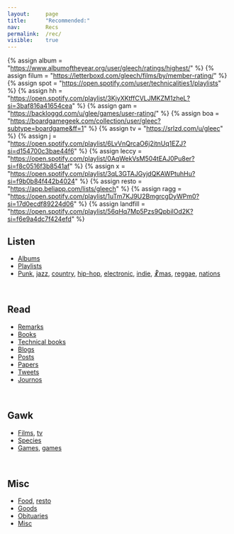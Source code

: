 ```yaml
---
layout: 	page
title: 		"Recommended:"
nav: 		Recs
permalink: 	/rec/
visible:	true
---
```


{%  assign album =  "https://www.albumoftheyear.org/user/gleech/ratings/highest/"    %}
{%	assign filum =	"https://letterboxd.com/gleech/films/by/member-rating/"	%}
{%	assign spot = "https://open.spotify.com/user/technicalities1/playlists"	%}
{%  assign hh = "https://open.spotify.com/playlist/3KjyXKtffCVLJMKZM1zheL?si=3baf816a41654cea" %}
{%  assign gam = "https://backloggd.com/u/glee/games/user-rating/" %}
{%  assign boa = "https://boardgamegeek.com/collection/user/gleec?subtype=boardgame&ff=1" %}
{%  assign tv = "https://srlzd.com/u/gleec"    %}
{%  assign j = "https://open.spotify.com/playlist/6LvVnQrcaO6j2itnUq1EZJ?si=d154700c3bae44f6" %}
{%  assign leccy = "https://open.spotify.com/playlist/0AqWekVsM504tEAJ0Pu8er?si=f8c0516f3b8541af"  %}
{%  assign x = "https://open.spotify.com/playlist/3qL3GTAJGyjdQKAWPtuhHu?si=f9b0b84f442b4024"   %}
{%  assign resto = "https://app.beliapp.com/lists/gleech"   %}
{%  assign ragg = "https://open.spotify.com/playlist/1uTm7KJ9U2BmgrcgDyWPm0?si=17d0ecdf89224d06"   %}
{%  assign landfill = "https://open.spotify.com/playlist/56qHq7Mp5Pzs9QpbilOd2K?si=f6e9a4dc7f424efd" %}

## Listen

* <a href="{{album}}">Albums</a>
* <a href="{{spot}}">Playlists</a>
* <a href="/punk">Punk</a>, <a href="{{j}}">jazz</a>, <a href="/country">country</a>, <a href="{{hh}}">hip-hop</a>, <a href="{{leccy}}">electronic</a>, <a href="{{landfill}}">indie</a>, <a href="{{x}}">☧mas</a>, <a href="{{ragg}}">reggae</a>, <a href="/nation-sound">nations</a>

<br>

## Read

* <a href="/quotations">Remarks</a>
* <a href="/books">Books</a>
* <a href="/technicalities">Technical books</a>
* <a href="/blogroll">Blogs</a>
* <a href="/best">Posts</a>
* <a href="/papers">Papers</a>
* <a href="/tweets">Tweets</a>
* <a href="/journos">Journos</a>
<!-- * <a href="/poems">Poems</a> -->

<br>

## Gawk

* <a href="{{filum}}">Films</a>, <a href="{{tv}}">tv</a>
* <a href="/specie">Species</a>
* <a href="{{gam}}">Games</a>, <a href="{{boa}}">games</a>
<!-- 
\* memes
\* art
\* photography
 -->
 
<br>

## Misc

* <a href="/food">Food</a>, <a href="{{resto}}">resto</a>
* <a href="/stuff">Goods</a>
* <a href="/deaths">Obituaries</a>
* <a href="/favs/all">Misc</a>




